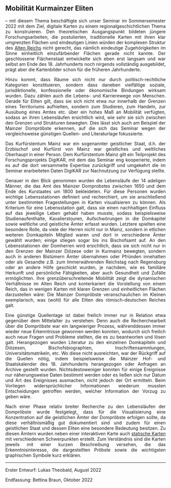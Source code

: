<h2>Mobilität Kurmainzer Eliten</h2>

<p align="justify">– mit diesem Thema beschäftigte sich unser Seminar im Sommersemester 2022 mit dem Ziel, digitale Karten zu einem regionalgeschichtlichen Thema zu konstruieren. Den theoretischen Ausgangspunkt bildeten jüngere Forschungsarbeiten, die postulierten, traditionelle Karten mit ihren klar umgrenzten Flächen und eindeutigen Linien würden der komplexen Struktur des <a href="https://www.uni-muenster.de/imperia/md/content/geschichte/neuzeit1/vl_001_folien.pdf">Alten Reichs</a> nicht gerecht, das nämlich eindeutige Zugehörigkeiten im Sinne einheitlich einzufärbender Flächen gerade nicht kannte. Der geschlossene Flächenstaat entwickelte sich eben erst langsam und war selbst am Ende des 18. Jahrhunderts noch nirgends vollständig ausgebildet, prägt aber die Kartenbilder schon für die früheren Jahrhunderte.</p>
<p align="justify">Hinzu kommt, dass Räume sich nicht nur durch politisch-rechtliche Kategorien konstituieren, sondern dass daneben vielfältige soziale, jurisdiktionelle, konfessionelle oder ökonomische Bindungen wirksam wurden. Dazu zählen auch die Lebens- und Karrierewege von Menschen. Gerade für Eliten gilt, dass sie sich nicht etwa nur innerhalb der Grenzen eines Territoriums aufhielten, sondern zum Studieren, zum Handeln, zur Ausübung eines Amtes etc. über ein hohes Maß an Mobilität verfügten, sodass an ihren Lebensläufen ersichtlich wird, wie sehr sie sich zwischen den Grenzen und Strukturen bewegten. Dies lässt sich auch am Beispiel der Mainzer Dompröbste erkennen, auf die sich das Seminar wegen der vergleichsweise günstigen Quellen- und Literaturlage fokussierte.</p>
<p align="justify">Das Kurfürstentum Mainz war ein sogenannter geistlicher Staat, d.h. der Erzbischof und Kurfürst von Mainz war geistliches und weltliches Oberhaupt in einer Person. Dem Kurfürstentum Mainz gilt ein Teilprojekt des Forschungsprojekts DigiKAR, mit dem das Seminar eng kooperierte, indem es auf die dort versammelte Expertise zurückgriff und umgekehrt die im Seminar erarbeiteten Daten DigiKAR zur Nachnutzung zur Verfügung stellte.</p> 
<p align="justify">Genauer in den Blick genommen wurden die Lebensläufe der 14 adeligen Männer, die das Amt des Mainzer Domprobstes zwischen 1650 und dem Ende des Kurstaates um 1800 bekleideten. Für diese Personen wurden wichtige Lebensstationen definiert und recherchiert, um sie anschließend unter bestimmten Fragestellungen in Karten visualisieren zu können. Als Kriterium für eine Lebensstation galt, dass sie einen nachhaltigen Einfluss auf das jeweilige Leben gehabt haben musste, sodass beispielsweise Studienaufenthalte, Kavalierstouren, Aufschwörungen in die Domkapitel sowie weltliche und geistliche Ämter erfasst wurden. Letztere spielten eine besondere Rolle, da viele der Herren nicht nur in Mainz, sondern in etlichen weiteren Domkapiteln Mitglied waren und dort in verschiedene Ämter gewählt wurden; einige stiegen sogar bis ins Bischofsamt auf. An den Lebensstationen der Domherren wird ersichtlich, dass sie sich nicht nur in den Grenzen der Mainzer Diözese oder in Kurmainz bewegten, sondern auch in anderen Bistümern Ämter übernahmen oder Pfründen innehatten oder als Gesandte z.B. zum Immerwährenden Reichstag nach Regensburg oder an andere Höfe geschickt wurden, je nachdem, wie es familiäre Herkunft und persönliche Fähigkeiten, aber auch Gesundheit und Zufälle ermöglichten. Ihre grenzüberschreitende Mobilität zeigt die dynamischen Verhältnisse im Alten Reich und konterkariert die Vorstellung von einem Reich, das in wenigen Karten mit klaren Grenzen und einheitlichen Flächen darzustellen wäre: Die Mainzer Dompröbste veranschaulichen im Kleinen exemplarisch, was (wohl) für alle Eliten des römisch-deutschen Reiches galt.</p>
<p align="justify">Eine günstige Quellenlage ist dabei freilich immer nur in Relation etwa gegenüber dem Mittelalter zu verstehen: Denn auch die Recherchearbeit über die Dompröbste war ein langwieriger Prozess, währenddessen immer wieder neue Erkenntnisse gewonnen werden konnten, wodurch sich freilich auch neue Fragen und Probleme stellten, die es zu beantworten und lösen galt. Herangezogen wurden Literatur zu den einzelnen Domkapiteln und Diözesen, Bischofsbiographien, Inschriftensammlungen, Universitätsmatrikeln, etc. Wo diese nicht ausreichten, war der Rückgriff auf die Quellen nötig, indem beispielsweise die Mainzer Hof- und Staatskalender des 18. Jahrhunderts herangezogen oder Anfragen an Archive gestellt wurden. Nichtsdestoweniger konnten für einige Ereignisse nur näherungsweise Daten bestimmt werden oder es ließen sich nur Datum und Art des Ereignisses ausmachen, nicht jedoch der Ort ermitteln. Beim Vorliegen widersprüchlicher Informationen wiederum mussten Entscheidungen getroffen werden, welcher Information der Vorzug zu geben wäre.</p>
<p align="justify">Nach einer Phase relativ breiter Recherche zu den Lebensläufen der Dompröbste wurde festgelegt, dass für die Visualisierung eine Konzentration auf die geistlichen Ämter der Dompröbste erfolgen sollte, da diese verhältnismäßig gut dokumentiert sind und zudem für einen geistlichen Staat und dessen Eliten eine besondere Bedeutung besitzen. Zu diesen Ämtern wurden neben einer interaktiven Karte auch <a href="https://ieg-dhr.github.io/DigiKAR_Projektseminar/static-maps_DE.html">statische Karten</a> mit verschiedenen Schwerpunkten erstellt. Zum Verständnis sind die Karten jeweils mit einer kurzen Beschreibung versehen, die das Erkenntnisinteresse, die dargestellten Pröbste sowie die wichtigsten graphischen Symbole kurz erklären.</p>

<hr>

<p>Erster Entwurf: Lukas Theobald, August 2022</p>
<p>Endfassung: Bettina Braun, Oktober 2022</p>
